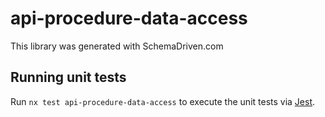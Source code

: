 
# api-procedure-data-access

This library was generated with SchemaDriven.com

## Running unit tests

Run `nx test api-procedure-data-access` to execute the unit tests via [Jest](https://jestjs.io).

